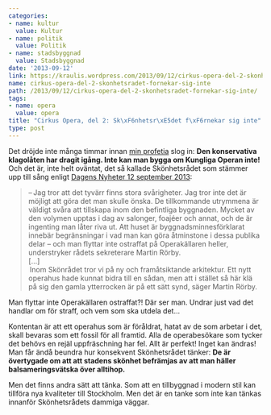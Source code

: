 ```yaml
---
categories:
- name: kultur
  value: Kultur
- name: politik
  value: Politik
- name: stadsbyggnad
  value: Stadsbyggnad
date: '2013-09-12'
link: https://kraulis.wordpress.com/2013/09/12/cirkus-opera-del-2-skonhetsradet-fornekar-sig-inte/
name: cirkus-opera-del-2-skonhetsradet-fornekar-sig-inte
path: /2013/09/12/cirkus-opera-del-2-skonhetsradet-fornekar-sig-inte/
tags:
- name: opera
  value: opera
title: "Cirkus Opera, del 2: Sk\xF6nhetsr\xE5det f\xF6rnekar sig inte"
type: post
---
```

Det dröjde inte många timmar innan [min profetia](/2013/09/11/cirkus-opera-del-1/) slog in: **Den konservativa klagolåten har dragit igång. Inte kan man bygga om Kungliga Operan  inte!** Och det är, inte helt oväntat, det så kallade Skönhetsrådet som stämmer upp till sång enligt [Dagens Nyheter 12 september 2013](http://www.dn.se/kultur-noje/scen/svart-bygga-om-skyddad-opera/):

> – Jag tror att det tyvärr finns stora svårigheter. Jag tror inte det är möjligt att göra det man skulle önska. De tillkommande utrymmena är väldigt svåra att tillskapa inom den befintliga byggnaden. Mycket av den volymen upptas i dag av salonger, foajéer och annat, och de är ingenting man låter riva ut. Att huset är byggnadsminnesförklarat innebär begränsningar i vad man kan göra åtminstone i dessa publika delar – och man flyttar inte ostraffat på Operakällaren heller, understryker rådets sekreterare Martin Rörby.  
> [...]  
> Inom Skönrådet tror vi på ny och framåtsiktande arkitektur. Ett nytt operahus hade kunnat bidra till en sådan, men att i stället så här klä på sig den gamla ytterrocken är på ett sätt synd, säger Martin Rörby.

Man flyttar inte Operakällaren ostraffat?! Där ser man. Undrar just vad det handlar om för straff, och vem som ska utdela det...

Kontentan är att ett operahus som är föråldrat, hatat av de som arbetar i det, skall bevaras som ett fossil för all framtid. Alla de operabesökare som tycker det behövs en rejäl uppfräschning har fel. Allt är perfekt! Inget kan ändras! Man får ändå beundra hur konsekvent Skönhetsrådet tänker: **De är övertygade om att att stadens skönhet befrämjas av att man häller balsameringsvätska över alltihop.**

Men det finns andra sätt att tänka. Som att en tillbyggnad i modern stil kan tillföra nya kvaliteter till Stockholm. Men det är en tanke som inte kan tänkas innanför Skönhetsrådets dammiga väggar.

